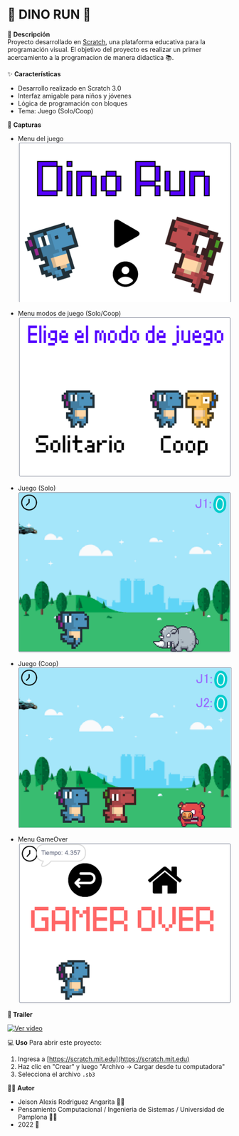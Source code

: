 # 🏃 **DINO RUN** 🏃

📄 **Descripción**  
Proyecto desarrollado en [Scratch](https://scratch.mit.edu/), una plataforma educativa para la programación visual. El objetivo del proyecto es realizar un primer acercamiento a la programacion de manera didactica 📚.

✨ **Características**
- Desarrollo realizado en Scratch 3.0 
- Interfaz amigable para niños y jóvenes
- Lógica de programación con bloques
- Tema: Juego (Solo/Coop)

📸 **Capturas**
- Menu del juego
 ![Captura del juego](menu_dino_run.png)

- Menu modos de juego (Solo/Coop)
 ![Captura del juego](modo_dino_run.png)

- Juego (Solo)
 ![Captura del juego](juego_dino_run.png)

- Juego (Coop)
![Captura del juego](juego_coop_dino_run.png)

- Menu GameOver
 ![Captura del juego](menu_gameover_dino_run.png)

**🎥 Trailer**

<a href="https://www.youtube.com/watch?v=_xw2-jOe_vs" target="_blank">
  <img src="https://img.youtube.com/vi/_xw2-jOe_vs/hqdefault.jpg" width="500" height="350" alt="Ver video">
</a>



💻 **Uso**
Para abrir este proyecto:
1. Ingresa a [https://scratch.mit.edu](https://scratch.mit.edu)
2. Haz clic en "Crear" y luego "Archivo → Cargar desde tu computadora"
3. Selecciona el archivo `.sb3`

👨‍💻 **Autor**
- Jeison Alexis Rodriguez Angarita 🙍‍♂️
- Pensamiento Computacional / Ingenieria de Sistemas / Universidad de Pamplona 👨‍🎓
- 2022 📅 
